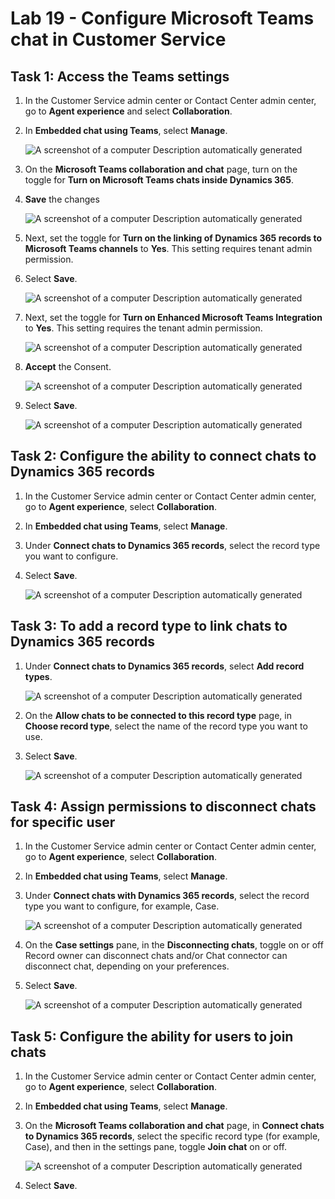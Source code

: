 # Lab 19 - Configure Microsoft Teams chat in Customer Service

## Task 1: Access the Teams settings
1.	In the Customer Service admin center or Contact Center admin center, go to **Agent experience** and select **Collaboration**.

2.	In **Embedded chat using Teams**, select **Manage**.

      ![A screenshot of a computer Description automatically
generated](./media/media19/image1.1.png)
 
3.	On the **Microsoft Teams collaboration and chat** page, turn on the toggle for **Turn on Microsoft Teams chats inside Dynamics 365**.
  
4.	**Save** the changes

      ![A screenshot of a computer Description automatically
generated](./media/media19/image2.1.1.png)
 
5.	Next, set the toggle for **Turn on the linking of Dynamics 365 records to Microsoft Teams channels** to **Yes**. This setting requires tenant admin permission.
  
6.	Select **Save**.

      ![A screenshot of a computer Description automatically
generated](./media/media19/image3.1.png)
 
7.	Next, set the toggle for **Turn on Enhanced Microsoft Teams Integration** to **Yes**. This setting requires the tenant admin permission.

      ![A screenshot of a computer Description automatically
generated](./media/media19/image4.1.png)
 
8.	**Accept** the Consent.

      ![A screenshot of a computer Description automatically
generated](./media/media19/image5.1.png)
 
9.	Select **Save**.

      ![A screenshot of a computer Description automatically
generated](./media/media19/image6.1.png)
 
## Task 2: Configure the ability to connect chats to Dynamics 365 records
1.	In the Customer Service admin center or Contact Center admin center, go to **Agent experience**, select **Collaboration**.
2.	In **Embedded chat using Teams**, select **Manage**.
3.	Under **Connect chats to Dynamics 365 records**, select the record type you want to configure.
4.	Select **Save**.

      ![A screenshot of a computer Description automatically
generated](./media/media19/image7.1.png)
 
## Task 3: To add a record type to link chats to Dynamics 365 records
1.	Under **Connect chats to Dynamics 365 records**, select **Add record types**.

      ![A screenshot of a computer Description automatically
generated](./media/media19/image8.1.png)
 
2.	On the **Allow chats to be connected to this record type** page, in **Choose record type**, select the name of the record type you want to use.
3.	Select **Save**.

      ![A screenshot of a computer Description automatically
generated](./media/media19/image9.1.png)
 
## Task 4: Assign permissions to disconnect chats for specific user 
1.	In the Customer Service admin center or Contact Center admin center, go to **Agent experience**, select **Collaboration**.
2.	In **Embedded chat using Teams**, select **Manage**.
3.	Under **Connect chats with Dynamics 365 records**, select the record type you want to configure, for example, Case.

      ![A screenshot of a computer Description automatically
generated](./media/media19/image10.1.png)
 
4.	On the **Case settings** pane, in the **Disconnecting chats**, toggle on or off Record owner can disconnect chats and/or Chat connector can disconnect chat, depending on your preferences.
5.	Select **Save**.

      ![A screenshot of a computer Description automatically
generated](./media/media19/image11.1.png)
 
## Task 5: Configure the ability for users to join chats
1.	In the Customer Service admin center or Contact Center admin center, go to **Agent experience**, select **Collaboration**.
2.	In **Embedded chat using Teams**, select **Manage**.
3.	On the **Microsoft Teams collaboration and chat** page, in **Connect chats to Dynamics 365 records**, select the specific record type (for example, Case), and then in the settings pane, toggle **Join chat** on or off.

      ![A screenshot of a computer Description automatically
generated](./media/media19/image12.1.png)
 
4.	Select **Save**.

